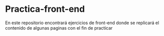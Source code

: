 # Practica-front-end
En este repositorio encontrará ejercicios de front-end donde se replicará el contenido de algunas paginas con el fin de practicar
